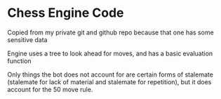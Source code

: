 # Chess Engine Code
Copied from my private git and github repo because that one has some sensitive data

Engine uses a tree to look ahead for moves, and has a basic evaluation function

Only things the bot does not account for are certain forms of stalemate (stalemate for lack of material and stalemate for repetition), but it does account for the 50 move rule.
